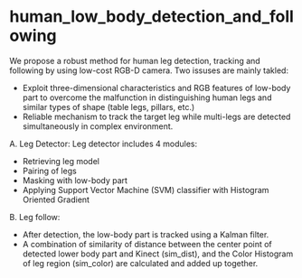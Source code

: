 # human_low_body_detection_and_following
We propose a robust method for human leg detection, tracking and following by using low-cost RGB-D camera. Two issuses are mainly takled:
+ Exploit three-dimensional characteristics and RGB features of low-body part to overcome the malfunction in distinguishing human legs and similar types of shape (table legs, pillars, etc.) 
+ Reliable mechanism to track the target leg while multi-legs are detected simultaneously in complex environment.

A. Leg Detector: 
Leg detector includes 4 modules:
+ Retrieving leg model 
+ Pairing of legs 
+ Masking with low-body part
+ Applying Support Vector Machine (SVM) classifier with Histogram Oriented Gradient 

B. Leg follow:
+ After detection, the low-body part is tracked using a Kalman filter.
+ A combination of similarity of distance between the center point of detected lower body part and Kinect (sim_dist), and the Color Histogram of leg region (sim_color) are calculated and added up together. 
